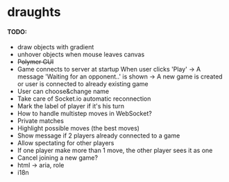 # draughts

#### TODO:

+ draw objects with gradient
+ unhover objects when mouse leaves canvas
+ ~~Polymer GUI~~
+ Game connects to server at startup
  When user clicks 'Play' -> A message 'Waiting for an opponent..' is shown ->
  A new game is created or user is connected to already existing game
+ User can choose&change name
+ Take care of Socket.io automatic reconnection
+ Mark the label of player if it's his turn
+ How to handle multistep moves in WebSocket?
+ Private matches
+ Highlight possible moves (the best moves)
+ Show message if 2 players already connected to a game
+ Allow spectating for other players
+ If one player make more than 1 move, the other player sees it as one
+ Cancel joining a new game?
+ html -> aria, role
+ i18n

